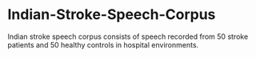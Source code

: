 # Indian-Stroke-Speech-Corpus
Indian stroke speech corpus consists of  speech  recorded  from  50  stroke patients  and  50  healthy  controls in hospital  environments.
